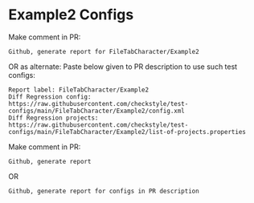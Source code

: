 # Example2 Configs
Make comment in PR:
```
Github, generate report for FileTabCharacter/Example2
```
OR as alternate:
Paste below given to PR description to use such test configs:
```
Report label: FileTabCharacter/Example2
Diff Regression config: https://raw.githubusercontent.com/checkstyle/test-configs/main/FileTabCharacter/Example2/config.xml
Diff Regression projects: https://raw.githubusercontent.com/checkstyle/test-configs/main/FileTabCharacter/Example2/list-of-projects.properties
```
Make comment in PR:
```
Github, generate report
```
OR
```
Github, generate report for configs in PR description
```
